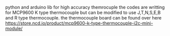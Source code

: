 python and arduino lib for high accuracy themrocuple 
the codes are writting for MCP9600 K type thermocouple but can be modified to use J,T,N,S,E,B and R type thermocouple.
the thermocouple board can be found over here
https://store.ncd.io/product/mcp9600-k-type-thermocouple-i2c-mini-module/
